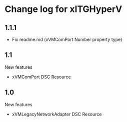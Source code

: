 # Change log for xITGHyperV

## 1.1.1

- Fix readme.md (xVMComPort Number property type)

## 1.1

New features

- xVMComPort DSC Resource

## 1.0

New features

- xVMLegacyNetworkAdapter DSC Resource
